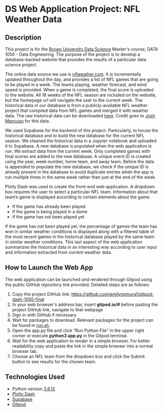 # DS Web Application Project: NFL Weather Data

## Description
This project is for the [Brown University Data Science](https://www.brown.edu/initiatives/data-science/masters-degree) Master's course, DATA 1050 - Data Engineering. The purpose of the project is to develop a database-backed website that provides the results of a particular data science project.

The online data source we use is [nflweather.com](https://www.nflweather.com/en/). It is incrementally updated throughout the day, and provides a list of NFL games that are going to be played in a week. The teams playing, weather forecast, and wind speed is provided. When a game is completed, the final score is uploaded to the website. All 18 weeks of the NFL season are included on the website, but the homepage url will navigate the user to the current week. The historical data in our database is from a publicly-available NFL weather project that compiled data from NFL games and merged it with weather data. The raw historical data can be downloaded [here](https://raw.githubusercontent.com/Nolanole/NFL-Weather-Project/master/all_games_weather.csv). Credit goes to [Josh Mancuso](https://github.com/Nolanole) for this data.

We used Supabase for the backend of this project. Particularly, to house the historical database and to build the new database for the current NFL season. We cleaned the historical data in a Jupyter notebook and uploaded it to Supabase. A new database is populated when the web application is run. We extract data from the current week. Only completed games with final scores are added to the new database. A unique event ID is created using the year, week number, home team, and away team. Before the data is appended to populate the new database, we check if the unique ID is already present in the database to avoid duplicate entries when the app is run multiple times in the same week rather than just at the end of the week.

Plotly Dash was used to create the front-end web application. A dropdown box requires the user to select a particular NFL team. Information about that team’s game is displayed according to certain elements about the game:
- If the game has already been played
- If the game is being played in a dome
- If the game has not been played yet

If the game has not been played yet, the percentage of games the team has won in similar weather conditions is displayed along with a filtered table of the most recent games in the historical database played by the same team in similar weather conditions. This last aspect of the web application summarizes the historical data in an interesting way according to user input and information extracted from current weather data.

## How to Launch the Web App
The web application can be launched and rendered through Gitpod using the public GitHub repository link provided. Detailed steps are as follows:
1. Copy the project GitHub link: https://github.com/emilynomura1/gitpod-dash-1050-final
2. In your web browser's address bar, insert **gitpod.io/#** before pasting the project GitHub link, navigate to that webpage
3. Sign in with GitHub if necessary
4. Wait for packages to download. Relevant packages for the project can be found in [run.sh](https://github.com/emilynomura1/gitpod-dash-1050-final/blob/main/run.sh).
5. Open the app.py file and click “Run Python File” in the upper right corner or execute **python3 app.py** in the Gitpod terminal.
6. Wait for the web application to render in a simple browser. For better readability copy and paste the link in the simple browser into a normal browser tab.
7. Choose an NFL team from the dropdown box and click the Submit button to see results for the chosen team.


## Technologies Used
- Python version [3.8.12](https://docs.python.org/release/3.8.12/)
- [Plotly Dash](https://dash.plotly.com/)
- [Supabase](https://supabase.com/docs)
- [Gitpod](https://www.gitpod.io/)
